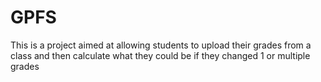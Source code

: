 # GPFS


This is a project aimed at allowing students to upload their grades from a class and then calculate what they could be if they changed 1 or multiple grades
